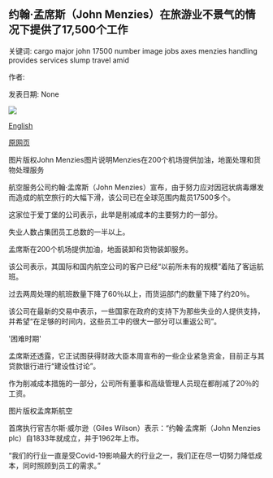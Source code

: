 ## 约翰·孟席斯（John Menzies）在旅游业不景气的情况下提供了17,500个工作

关键词: cargo major john 17500 number image jobs axes menzies handling provides services slump travel amid

作者: 

发表日期: None

![](https://ichef.bbci.co.uk/news/1024/branded_news/11660/production/_86846217_86846216.jpg)

[English](John%20Menzies%20axes%2017%2C500%20jobs%20amid%20travel%20slump.md)

[原网页](https://www.bbc.com/news/uk-scotland-scotland-business-52070491)

图片版权John Menzies图片说明Menzies在200个机场提供加油，地面处理和货物处理服务

航空服务公司约翰·孟席斯（John Menzies）宣布，由于努力应对因冠状病毒爆发而造成的航空旅行的大幅下滑，该公司已在全球范围内裁员17500多个。

这家位于爱丁堡的公司表示，此举是削减成本的主要努力的一部分。

失业人数占集团员工总数的一半以上。

孟席斯在200个机场提供加油，地面装卸和货物装卸服务。

该公司表示，其国际和国内航空公司的客户已经“以前所未有的规模”着陆了客运航班。

过去两周处理的航班数量下降了60％以上，而货运部门的数量下降了约20％。

该公司在最新的交易中表示，一些国家在政府的支持下为那些失业的人提供支持，并希望“在足够的时间内，这些员工中的很大一部分可以重返公司”。

'困难时期'

孟席斯还透露，它正试图获得财政大臣本周宣布的一些企业紧急资金，目前正与其贷款银行进行“建设性讨论”。

作为削减成本措施的一部分，公司所有董事和高级管理人员现在都削减了20％的工资。

图片版权孟席斯航空

首席执行官吉尔斯·威尔逊（Giles Wilson）表示：“约翰·孟席斯（John Menzies plc）自1833年就成立，并于1962年上市。

“我们的行业一直是受Covid-19影响最大的行业之一，我们正在尽一切努力降低成本，同时照顾到员工的需求。”